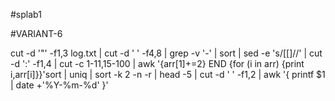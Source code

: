 #splab1

#VARIANT-6

cut -d '"' -f1,3 log.txt | cut -d ' ' -f4,8 | grep -v '-' | sort | sed -e 's/[[]//' | cut -d ':' -f1,4 | cut -c 1-11,15-100 | awk '{arr[$1]+=$2} END {for (i in arr) {print i,arr[i]}}'sort | uniq | sort -k 2 -n -r | head -5 | cut -d ' ' -f1,2 | awk '{ printf $1 | date  +'%Y-%m-%d' }'
